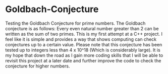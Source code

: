 # Goldbach-Conjecture
Testing the Goldbach Conjecture for prime numbers.
The Goldbach conjecture is as follows: Every even natural number greater than 2 can be written as the sum of two primes.
This is my first attempt at a C++ project. I feel like it is simple and provides a way that shows computing can check conjectures up to a certain value.
Please note that this conjecture has been tested up to integers less than 4 x 10^18 (Which is considerably large). It is my hope that down the road as I gain more coding skills that I will be able to revisit this project at a later date and further improve the code to check the conjecture for higher numbers.
